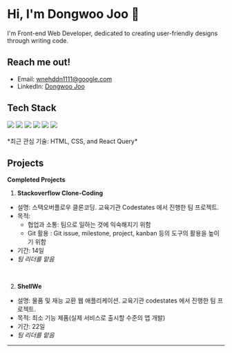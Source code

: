 # Hi, I'm Dongwoo Joo 👋
I'm Front-end Web Developer, dedicated to creating user-friendly designs through writing code.

## Reach me out!
- Email: [wnehddn1111@google.com](mailto:wnehddn1111@google.com)
- LinkedIn: [Dongwoo Joo](https://www.linkedin.com/in/dongwoo-joo-5a3252226/)

## Tech Stack
<div align=left>
<img src="https://img.shields.io/badge/Javascript-F7DF1E?style=for-the-badge&logo=javascript&logoColor=black">
<img src="https://img.shields.io/badge/Typescript-3178C6?style=for-the-badge&logo=typescript&logoColor=black">
<img src="https://img.shields.io/badge/React-61DAFB?style=for-the-badge&logo=react&logoColor=black">
<img src="https://img.shields.io/badge/react query-FF4154?style=for-the-badge&logo=react query&logoColor=black">
<img src="https://img.shields.io/badge/HTML5-DB7093?style=for-the-badge&logo=HTML5&logoColor=black">
<img src="https://img.shields.io/badge/CSS-3578E5?style=for-the-badge&logo=CSS&logoColor=black">
</div>
  <br>
*최근 관심 기술: HTML, CSS, and React Query*

## Projects
**Completed Projects**
<br>

1. **Stackoverflow Clone-Coding**
- 설명: 스택오버플로우 클론코딩. 교육기관 Codestates 에서 진행한 팀 프로젝트.
- 목적:
  - 협업과 소통: 팀으로 일하는 것에 익숙해지기 위함
  - Git 활용 : Git issue, milestone, project, kanban 등의 도구의 활용을 높이기 위함
- 기간: 14일
- *팀 리더를 맡음*
<br>

2. **ShellWe**
- 설명: 물품 및 재능 교환 웹 애플리케이션. 교육기관 codestates 에서 진행한 팀 프로젝트.
- 목적: 최소 기능 제품(실제 서비스로 출시할 수준의 앱 개발)
- 기간: 22일
- *팀 리더를 맡음*

---
